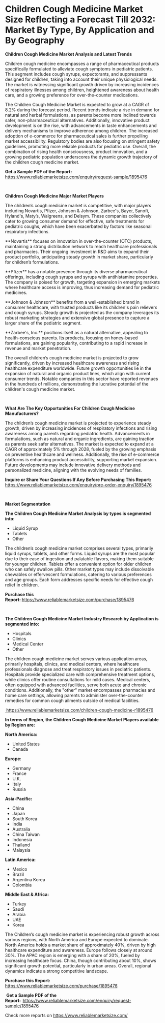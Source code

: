 <p><h1>Children Cough Medicine Market Size Reflecting a Forecast Till 2032: Market By Type, By Application and By Geography</h1></p><p><strong>Children Cough Medicine Market Analysis and Latest Trends</strong></p>
<p><p>Children cough medicine encompasses a range of pharmaceutical products specifically formulated to alleviate cough symptoms in pediatric patients. This segment includes cough syrups, expectorants, and suppressants designed for children, taking into account their unique physiological needs. The market is witnessing significant growth driven by increasing incidences of respiratory illnesses among children, heightened awareness about health care, and a growing preference for over-the-counter medications.</p><p>The Children Cough Medicine Market is expected to grow at a CAGR of 8.2% during the forecast period. Recent trends indicate a rise in demand for natural and herbal formulations, as parents become more inclined towards safer, non-pharmaceutical alternatives. Additionally, innovative product development is on the rise, with advancements in taste enhancements and delivery mechanisms to improve adherence among children. The increased adoption of e-commerce for pharmaceutical sales is further propelling market accessibility. Regulatory bodies are also focusing on stringent safety guidelines, promoting more reliable products for pediatric use. Overall, the combination of rising health consciousness, product innovation, and a growing pediatric population underscores the dynamic growth trajectory of the children cough medicine market.</p></p>
<p><strong>Get a Sample PDF of the Report:&nbsp;</strong> <a href="https://www.reliablemarketsize.com/enquiry/request-sample/1895476?utm_campaign=1103&utm_medium=2&utm_source=Github&utm_content=ia&utm_term=14012025&utm_id=children-cough-medicine">https://www.reliablemarketsize.com/enquiry/request-sample/1895476</a></p>
<p>&nbsp;</p>
<p><strong>Children Cough Medicine Major Market Players</strong></p>
<p><p>The children’s cough medicine market is competitive, with major players including Novartis, Pfizer, Johnson & Johnson, Zarbee's, Bayer, Sanofi, Hyland's, Maty’s, Walgreens, and Delsym. These companies collectively cater to growing consumer demand for effective, safe treatments for pediatric coughs, which have been exacerbated by factors like seasonal respiratory infections.</p><p>**Novartis** focuses on innovation in over-the-counter (OTC) products, maintaining a strong distribution network to reach healthcare professionals and pharmacies. Their ongoing investment in R&D aims to expand their product portfolio, anticipating steady growth in market share, particularly for children’s formulations.</p><p>**Pfizer** has a notable presence through its diverse pharmaceutical offerings, including cough syrups and syrups with antihistamine properties. The company is poised for growth, targeting expansion in emerging markets where healthcare access is improving, thus increasing demand for pediatric medicines.</p><p>**Johnson & Johnson** benefits from a well-established brand in consumer healthcare, with trusted products like its children's pain relievers and cough syrups. Steady growth is projected as the company leverages its robust marketing strategies and extensive global presence to capture a larger share of the pediatric segment.</p><p>**Zarbee's, Inc.** positions itself as a natural alternative, appealing to health-conscious parents. Its products, focusing on honey-based formulations, are gaining popularity, contributing to a rapid increase in revenue and market penetration.</p><p>The overall children’s cough medicine market is projected to grow significantly, driven by increased healthcare awareness and rising healthcare expenditure worldwide. Future growth opportunities lie in the expansion of natural and organic product lines, which align with current consumer trends. Notable companies in this sector have reported revenues in the hundreds of millions, demonstrating the lucrative potential of the children's cough medicine market.</p></p>
<p>&nbsp;</p>
<p><strong>What Are The Key Opportunities For Children Cough Medicine Manufacturers?</strong></p>
<p><p>The children’s cough medicine market is projected to experience steady growth, driven by increasing incidences of respiratory infections and rising awareness among parents regarding pediatric health. Advancements in formulations, such as natural and organic ingredients, are gaining traction as parents seek safer alternatives. The market is expected to expand at a CAGR of approximately 5% through 2028, fueled by the growing emphasis on preventive healthcare and wellness. Additionally, the rise of e-commerce platforms is enhancing product accessibility, supporting market expansion. Future developments may include innovative delivery methods and personalized medicine, aligning with the evolving needs of families.</p></p>
<p><strong>Inquire or Share Your Questions If Any Before Purchasing This Report:</strong> <a href="https://www.reliablemarketsize.com/enquiry/pre-order-enquiry/1895476?utm_campaign=1103&utm_medium=2&utm_source=Github&utm_content=ia&utm_term=14012025&utm_id=children-cough-medicine">https://www.reliablemarketsize.com/enquiry/pre-order-enquiry/1895476</a></p>
<p>&nbsp;</p>
<p><strong>Market Segmentation</strong></p>
<p><strong>The Children Cough Medicine Market Analysis by types is segmented into:</strong></p>
<p><ul><li>Liquid Syrup</li><li>Tablets</li><li>Other</li></ul></p>
<p><p>The children’s cough medicine market comprises several types, primarily liquid syrups, tablets, and other forms. Liquid syrups are the most popular due to their ease of ingestion and palatable flavors, making them suitable for younger children. Tablets offer a convenient option for older children who can safely swallow pills. Other market types may include dissolvable chewables or effervescent formulations, catering to various preferences and age groups. Each form addresses specific needs for effective cough relief in children.</p></p>
<p><strong>Purchase this Report:&nbsp;</strong><a href="https://www.reliablemarketsize.com/purchase/1895476?utm_campaign=1103&utm_medium=2&utm_source=Github&utm_content=ia&utm_term=14012025&utm_id=children-cough-medicine">https://www.reliablemarketsize.com/purchase/1895476</a></p>
<p>&nbsp;</p>
<p><strong>The Children Cough Medicine Market Industry Research by Application is segmented into:</strong></p>
<p><ul><li>Hospitals</li><li>Clinics</li><li>Medical Center</li><li>Other</li></ul></p>
<p><p>The children cough medicine market serves various application areas, primarily hospitals, clinics, and medical centers, where healthcare professionals diagnose and treat respiratory issues in pediatric patients. Hospitals provide specialized care with comprehensive treatment options, while clinics offer routine consultations for mild cases. Medical centers, often equipped with advanced facilities, serve both acute and chronic conditions. Additionally, the "other" market encompasses pharmacies and home care settings, allowing parents to administer over-the-counter remedies for common cough ailments outside of medical facilities.</p></p>
<p><a href="https://www.reliablemarketsize.com/children-cough-medicine-r1895476?utm_campaign=1103&utm_medium=2&utm_source=Github&utm_content=ia&utm_term=14012025&utm_id=children-cough-medicine">&nbsp;https://www.reliablemarketsize.com/children-cough-medicine-r1895476</a></p>
<p><strong>In terms of Region, the Children Cough Medicine Market Players available by Region are:</strong></p>
<p>
    <p> <strong> North America: </strong>
        <ul>
            <li>United States</li>
            <li>Canada</li>
        </ul>
        </p> 
    <p> <strong> Europe: </strong>
        <ul>
            <li>Germany</li>
            <li>France</li>
            <li>U.K.</li>
            <li>Italy</li>
            <li>Russia</li>
        </ul>
        </p> 
    <p> <strong> Asia-Pacific: </strong>
        <ul>
            <li>China</li>
            <li>Japan</li>
            <li>South Korea</li>
            <li>India</li>
            <li>Australia</li>
            <li>China Taiwan</li>
            <li>Indonesia</li>
            <li>Thailand</li>
            <li>Malaysia</li>
        </ul>
        </p> 
    <p> <strong> Latin America: </strong>
        <ul>
            <li>Mexico</li>
            <li>Brazil</li>
            <li>Argentina Korea</li>
            <li>Colombia</li>
        </ul>
        </p> 
    <p> <strong> Middle East & Africa: </strong>
        <ul>
            <li>Turkey</li>
            <li>Saudi</li>
            <li>Arabia</li>
            <li>UAE</li>
            <li>Korea</li>
        </ul>
    </p>
    </p>
<p><p>The Children’s cough medicine market is experiencing robust growth across various regions, with North America and Europe expected to dominate. North America holds a market share of approximately 40%, driven by high healthcare expenditure and awareness. Europe follows closely at around 30%. The APAC region is emerging with a share of 20%, fueled by increasing healthcare focus. China, though contributing about 10%, shows significant growth potential, particularly in urban areas. Overall, regional dynamics indicate a strong competitive landscape.</p></p>
<p><strong>Purchase this Report: </strong><a href="https://www.reliablemarketsize.com/purchase/1895476?utm_campaign=1103&utm_medium=2&utm_source=Github&utm_content=ia&utm_term=14012025&utm_id=children-cough-medicine">https://www.reliablemarketsize.com/purchase/1895476</a></p>
<p>&nbsp;<strong>Get a Sample PDF of the Report:&nbsp;&nbsp;</strong><a href="https://www.reliablemarketsize.com/enquiry/request-sample/1895476?utm_campaign=1103&utm_medium=2&utm_source=Github&utm_content=ia&utm_term=14012025&utm_id=children-cough-medicine">https://www.reliablemarketsize.com/enquiry/request-sample/1895476</a></p>
<p><strong></strong></p>
<p>Check more reports on <a href="https://www.reliablemarketsize.com/?utm_campaign=1103&utm_medium=2&utm_source=Github&utm_content=ia&utm_term=14012025&utm_id=children-cough-medicine">https://www.reliablemarketsize.com/</a></p>